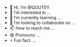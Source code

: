 - 👋 Hi, I’m @QOUTEY
- 👀 I’m interested in ...
- 🌱 I’m currently learning ...
- 💞️ I’m looking to collaborate on ...
- 📫 How to reach me ...
- 😄 Pronouns: ...
- ⚡ Fun fact: ...

<!---
QOUTEY/QOUTEY is a ✨ special ✨ repository because its `README.md` (this file) appears on your GitHub profile.
You can click the Preview link to take a look at your changes.
--->
